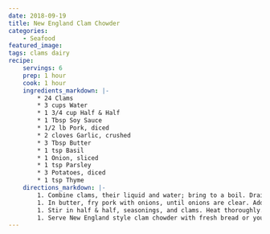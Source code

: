 ```yaml
---
date: 2018-09-19
title: New England Clam Chowder
categories:
    - Seafood
featured_image: 
tags: clams dairy
recipe:
    servings: 6
    prep: 1 hour
    cook: 1 hour
    ingredients_markdown: |-
        * 24 Clams
        * 3 cups Water
        * 1 3/4 cup Half & Half
        * 1 Tbsp Soy Sauce
        * 1/2 lb Pork, diced
        * 2 cloves Garlic, crushed
        * 3 Tbsp Butter
        * 1 tsp Basil
        * 1 Onion, sliced
        * 1 tsp Parsley
        * 3 Potatoes, diced
        * 1 tsp Thyme
    directions_markdown: |-
        1. Combine clams, their liquid and water; bring to a boil. Drain clams, reserving liquid. Remove clams from shells; chop meat; set aside.
        1. In butter, fry pork with onions, until onions are clear. Add potatoes and liquid from clams; simmer 20 minutes.
        1. Stir in half & half, seasonings, and clams. Heat thoroughly.
        1. Serve New England style clam chowder with fresh bread or your favorite soup crackers. Makes 6 bowls.
---
```

